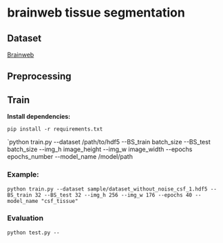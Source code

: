 # brainweb tissue segmentation

## Dataset

[Brainweb](https://brainweb.bic.mni.mcgill.ca/)

## Preprocessing 

## Train

**Install dependencies:**

`pip install -r requirements.txt`

`python train.py --dataset /path/to/hdf5 --BS_train batch_size --BS_test batch_size --img_h image_height --img_w image_width --epochs epochs_number --model_name /model/path

### Example:

`python train.py --dataset sample/dataset_without_noise_csf_1.hdf5 --BS_train 32 --BS_test 32 --img_h 256 --img_w 176 --epochs 40 --model_name "csf_tissue"`

### Evaluation

`python test.py --`
